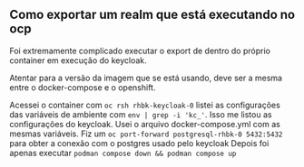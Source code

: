 ## Como exportar um realm que está executando no ocp

Foi extremamente complicado executar o export de dentro do próprio container em execução do keycloak.

Atentar para a versão da imagem que se está usando, deve ser a mesma entre o docker-compose e o openshift.

Acessei o container com `oc rsh rhbk-keycloak-0`
listei as configurações das variáveis de ambiente com `env | grep -i 'kc_'`. Isso me listou as configurações do keycloak.
Usei o arquivo docker-compose.yml com as mesmas variáveis.
Fiz um `oc port-forward postgresql-rhbk-0 5432:5432` para obter a conexão com o postgres usado pelo keycloak
Depois foi apenas executar `podman compose down && podman compose up`